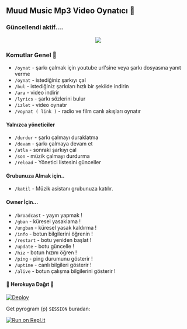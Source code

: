 <h2 align="centre">Muud Music Mp3 Video Oynatıcı 🎵</h2>

### Güncellendi aktif.... 
<p align="center">
  <img src="https://telegra.ph//file/4c86190fcbe14428c8c6b.jpg">
</p> 

### Komutlar Genel 🍭
- `/oynat` - şarkı çalmak için youtube url'sine veya şarkı dosyasına yanıt verme
- `/oynat` - istediğiniz şarkıyı çal
- `/bul` - istediğiniz şarkıları hızlı bir şekilde indirin 
- `/ara` - video indirir
- `/lyrics` - şarkı sözlerini bulur
- `/izlet`  - video oynatır
- `/voynat ( link )` - radio ve film canlı akışları oynatır 
#### Yalnızca yöneticiler 
- `/durdur` - şarkı çalmayı duraklatma 
- `/devam` - şarkı çalmaya devam et 
- `/atla` - sonraki şarkıyı çal 
- `/son` - müzik çalmayı durdurma
- `/reload` - Yönetici listesini günceller

#### Grubunuza Almak için.. 
- `/katil` - Müzik asistanı  grubunuza katılır. 
#### Owner İçin...
- `/broadcast` -  yayın yapmak !
- `/gban` - küresel yasaklama !
- `/ungban` - küresel yasak kaldırma !
- `/info` - botun bilgilerini öğrenin !
- `/restart` - botu yeniden başlat !
- `/update` - botu güncelle !
- `/hiz` - botun hızını öğren !
- `/ping` - ping durumunu gösterir !
- `/uptime` - canlı bilgileri gösterir !
- `/alive` - botun çalışma bilgilerini gösterir !
<h4>🔺 Herokuya Dağıt 🔻</h4>

[![Deploy](https://www.herokucdn.com/deploy/button.svg)](https://heroku.com/deploy?template=https://github.com/Samilx01/bokk)

Get pyrogram (p)  `SESSION` buradan:

[![Run on Repl.it](https://repl.it/badge/github/Makoto-XD/Session-Generator)](https://replit.com/@Makoto-XD/Session-Generator)


